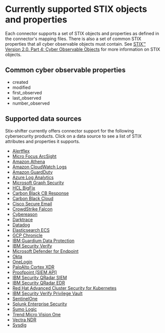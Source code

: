 # Currently supported STIX objects and properties

Each connector supports a set of STIX objects and properties as defined in the connector's mapping files. There is also a set of common STIX properties that all cyber observable objects must contain. See [STIX™ Version 2.0. Part 4: Cyber Observable Objects](http://docs.oasis-open.org/cti/stix/v2.0/stix-v2.0-part4-cyber-observable-objects.html) for more information on STIX objects.
## Common cyber observable properties

- created
- modified
- first_observed
- last_observed
- number_observed

## Supported data sources

Stix-shifter currently offers connector support for the following cybersecurity products. Click on a data source to see a list of STIX attributes and properties it supports.

- [Alertflex](../stix_shifter_modules/alertflex/alertflex_supported_stix.md)
- [Micro Focus ArcSight](../stix_shifter_modules/arcsight/arcsight_supported_stix.md)
- [Amazon Athena](../stix_shifter_modules/aws_athena/aws_athena_supported_stix.md)
- [Amazon CloudWatch Logs](../stix_shifter_modules/aws_cloud_watch_logs/aws_cloud_watch_logs_supported_stix.md)
- [Amazon GuardDuty](../stix_shifter_modules/aws_guardduty/aws_guardduty_supported_stix.md)
- [Azure Log Analytics](../stix_shifter_modules/azure_log_analytics/azure_log_analytics_supported_stix.md)
- [Microsoft Graph Security](../stix_shifter_modules/azure_sentinel/azure_sentinel_supported_stix.md)
- [HCL BigFix](../stix_shifter_modules/bigfix/bigfix_supported_stix.md)
- [Carbon Black CB Response](../stix_shifter_modules/carbonblack/carbonblack_supported_stix.md)
- [Carbon Black Cloud](../stix_shifter_modules/cbcloud/cbcloud_supported_stix.md)
- [Cisco Secure Email](../stix_shifter_modules/cisco_secure_email/cisco_secure_email_supported_stix.md)
- [CrowdStrike Falcon](../stix_shifter_modules/crowdstrike/crowdstrike_supported_stix.md)
- [Cybereason](../stix_shifter_modules/cybereason/cybereason_supported_stix.md)
- [Darktrace](../stix_shifter_modules/darktrace/darktrace_supported_stix.md)
- [Datadog](../stix_shifter_modules/datadog/datadog_supported_stix.md)
- [Elasticsearch ECS](../stix_shifter_modules/elastic_ecs/elastic_ecs_supported_stix.md)
- [GCP Chronicle](../stix_shifter_modules/gcp_chronicle/gcp_chronicle_supported_stix.md)
- [IBM Guardium Data Protection](../stix_shifter_modules/guardium/guardium_supported_stix.md)
- [IBM Security Verify](../stix_shifter_modules/ibm_security_verify/ibm_security_verify_supported_stix.md)
- [Microsoft Defender for Endpoint](../stix_shifter_modules/msatp/msatp_supported_stix.md)
- [Okta](../stix_shifter_modules/okta/okta_supported_stix.md)
- [OneLogin](../stix_shifter_modules/onelogin/onelogin_supported_stix.md)
- [PaloAlto Cortex XDR](../stix_shifter_modules/paloalto/paloalto_supported_stix.md)
- [Proofpoint (SIEM API)](../stix_shifter_modules/proofpoint/proofpoint_supported_stix.md)
- [IBM Security QRadar SIEM](../stix_shifter_modules/qradar/qradar_supported_stix.md)
- [IBM Security QRadar EDR](../stix_shifter_modules/reaqta/reaqta_supported_stix.md)
- [Red Hat Advanced Cluster Security for Kubernetes](../stix_shifter_modules/rhacs/rhacs_supported_stix.md)
- [IBM Security Verify Privilege Vault](../stix_shifter_modules/secretserver/secretserver_supported_stix.md)
- [SentinelOne](../stix_shifter_modules/sentinelone/sentinelone_supported_stix.md)
- [Splunk Enterprise Security](../stix_shifter_modules/splunk/splunk_supported_stix.md)
- [Sumo Logic](../stix_shifter_modules/sumologic/sumologic_supported_stix.md)
- [Trend Micro Vision One](../stix_shifter_modules/trendmicro_vision_one/trendmicro_vision_one_supported_stix.md)
- [Vectra NDR](../stix_shifter_modules/vectra/vectra_supported_stix.md)
- [Sysdig](../stix_shifter_modules/sysdig/sysdig_supported_stix.md)
